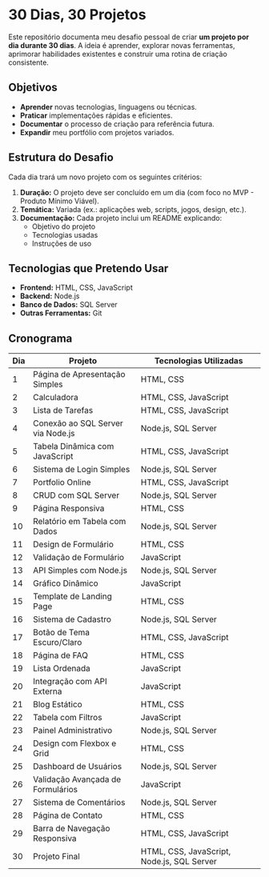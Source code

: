 # 30 Dias, 30 Projetos

Este repositório documenta meu desafio pessoal de criar **um projeto por dia durante 30 dias**. A ideia é aprender, explorar novas ferramentas, aprimorar habilidades existentes e construir uma rotina de criação consistente.

## Objetivos
- **Aprender** novas tecnologias, linguagens ou técnicas.
- **Praticar** implementações rápidas e eficientes.
- **Documentar** o processo de criação para referência futura.
- **Expandir** meu portfólio com projetos variados.

## Estrutura do Desafio
Cada dia trará um novo projeto com os seguintes critérios:
1. **Duração:** O projeto deve ser concluído em um dia (com foco no MVP - Produto Mínimo Viável).
2. **Temática:** Variada (ex.: aplicações web, scripts, jogos, design, etc.).
3. **Documentação:** Cada projeto inclui um README explicando:
   - Objetivo do projeto
   - Tecnologias usadas
   - Instruções de uso

## Tecnologias que Pretendo Usar
- **Frontend:** HTML, CSS, JavaScript
- **Backend:** Node.js
- **Banco de Dados:** SQL Server
- **Outras Ferramentas:** Git

## Cronograma
| Dia | Projeto                            | Tecnologias Utilizadas |
|-----|------------------------------------|-------------------------|
| 1   | Página de Apresentação Simples      | HTML, CSS              |
| 2   | Calculadora                        | HTML, CSS, JavaScript  |
| 3   | Lista de Tarefas                   | HTML, CSS, JavaScript  |
| 4   | Conexão ao SQL Server via Node.js | Node.js, SQL Server    |
| 5   | Tabela Dinâmica com JavaScript    | HTML, CSS, JavaScript  |
| 6   | Sistema de Login Simples          | Node.js, SQL Server    |
| 7   | Portfolio Online                   | HTML, CSS, JavaScript  |
| 8   | CRUD com SQL Server                | Node.js, SQL Server    |
| 9   | Página Responsiva                 | HTML, CSS              |
| 10  | Relatório em Tabela com Dados     | Node.js, SQL Server    |
| 11  | Design de Formulário             | HTML, CSS              |
| 12  | Validação de Formulário          | JavaScript             |
| 13  | API Simples com Node.js            | Node.js, SQL Server    |
| 14  | Gráfico Dinâmico                 | JavaScript             |
| 15  | Template de Landing Page           | HTML, CSS              |
| 16  | Sistema de Cadastro                | Node.js, SQL Server    |
| 17  | Botão de Tema Escuro/Claro         | HTML, CSS, JavaScript  |
| 18  | Página de FAQ                     | HTML, CSS              |
| 19  | Lista Ordenada                     | JavaScript             |
| 20  | Integração com API Externa        | JavaScript             |
| 21  | Blog Estático                     | HTML, CSS              |
| 22  | Tabela com Filtros                 | JavaScript             |
| 23  | Painel Administrativo              | Node.js, SQL Server    |
| 24  | Design com Flexbox e Grid          | HTML, CSS              |
| 25  | Dashboard de Usuários             | Node.js, SQL Server    |
| 26  | Validação Avançada de Formulários | JavaScript             |
| 27  | Sistema de Comentários            | Node.js, SQL Server    |
| 28  | Página de Contato                 | HTML, CSS              |
| 29  | Barra de Navegação Responsiva     | HTML, CSS, JavaScript  |
| 30  | Projeto Final                      | HTML, CSS, JavaScript, Node.js, SQL Server |



